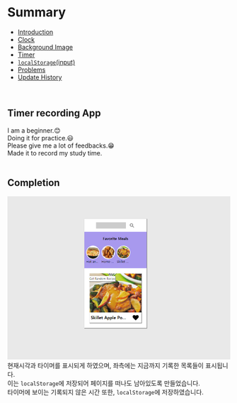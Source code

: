 # Summary
* <a href="README.md">Introduction</a>
* <a href="clock.md">Clock</a>  
* <a href="background.md">Background Image</a>  
* <a href="timer.md">Timer</a>  
* <a href="localstorage.md">`localStorage`(input)</a>
* <a href="problems.md">Problems</a>  
* <a href='history.md'>Update History</a>
<br>

## Timer recording App
I am a beginner.:blush:  
Doing it for practice.:smiley:  
Please give me a lot of feedbacks.:grin:  
Made it to record my study time.  
<br>

## Completion
![completed](/readmeImages/1.PNG)
현재시각과 타이머를 표시되게 하였으며, 좌측에는 지금까지 기록한 목록들이 표시됩니다.  
이는 `localStorage`에 저장되어 페이지를 떠나도 남아있도록 만들었습니다.  
타이머에 보이는 기록되지 않은 시간 또한, `localStorage`에 저장하였습니다.
